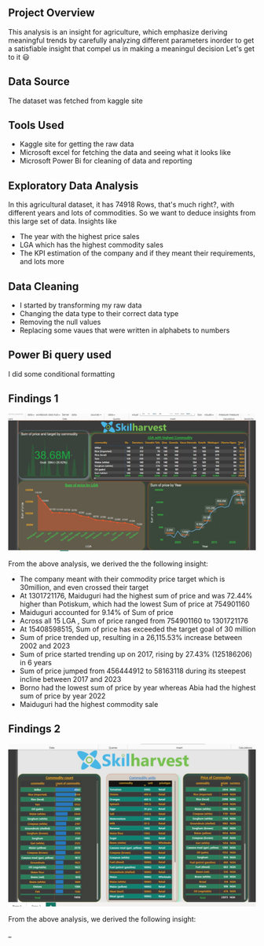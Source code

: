 ## Project Overview
This analysis is an insight for agriculture, which emphasize deriving meaningful trends by carefully analyzing different parameters inorder to get a satisfiable insight that compel us in making a meaningul decision
Let's get to it 😃

## Data Source
The dataset was fetched from kaggle site

## Tools Used
- Kaggle site for getting the raw data
- Microsoft excel for fetching the data and seeing what it looks like
- Microsoft Power Bi for cleaning of data and reporting

## Exploratory Data Analysis
   In this agricultural dataset, it has 74918 Rows, that's much right?, with different years and lots of commodities. So we want to deduce insights from this large set of data. Insights like
  - The year with the highest price sales
  - LGA which has the highest commodity sales
  - The KPI estimation of the company and if they meant their requirements, and lots more
 
## Data Cleaning
- I started by transforming my raw data
- Changing the data type to their correct data type
- Removing the null values
- Replacing some vaues that were written in alphabets to numbers

## Power Bi query used
I did some conditional formatting 

## Findings 1
![Data](https://github.com/Ellamina19/Project/blob/main/project%201.jpg)

From the above analysis, we derived the the following insight:
- The company meant with their commodity price target which is 30million, and even crossed their target
- At 1301721176, Maiduguri had the highest sum of price and was 72.44% higher than Potiskum, which had the lowest Sum of price at 754901160
- Maiduguri accounted for 9.14% of Sum of price
- Across all 15 LGA , Sum of price ranged from 754901160 to 1301721176
- At 15408598515, Sum of price has exceeded the target goal of 30 million
- Sum of price trended up, resulting in a 26,115.53% increase between 2002 and 2023
- Sum of price started trending up on 2017, rising by 27.43% (125186206) in 6 years
- Sum of price jumped from 456444912 to 58163118 during its steepest incline between 2017 and 2023
- Borno had the lowest sum of price by year whereas Abia had the highest sum of price by year 2022
- Maiduguri had the highest commodity sale 
  
## Findings 2
![Data](https://github.com/Ellamina19/Project/blob/main/project%202.jpg)

From the above analysis, we derived the following insight:
 
_ 




